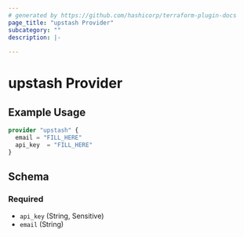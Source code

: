 ```yaml
---
# generated by https://github.com/hashicorp/terraform-plugin-docs
page_title: "upstash Provider"
subcategory: ""
description: |-
  
---
```


# upstash Provider



## Example Usage

```terraform
provider "upstash" {
  email = "FILL_HERE"
  api_key  = "FILL_HERE"
}
```

<!-- schema generated by tfplugindocs -->
## Schema

### Required

- `api_key` (String, Sensitive)
- `email` (String)
